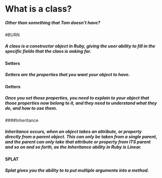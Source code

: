 # What is a class?

##### Other than something that Tom doesn't have?

#BURN

##### A class is a constructor object in Ruby, giving the user ability to fill in the specific fields that the class is asking for.

#### Setters

##### Setters are the properties that you want your object to have.

#### Getters

##### Once you set those properties, you need to explain to your object that those properties now belong to it, and they need to understand what they do, and how to use them.

####Inheritance

##### Inheritance occurs, when an object takes an attribute, or property directly from a parent object. This can only be taken from a single parent, and the parent can only take that attribute or property from ITS parent and so on and so forth, as the Inheritance ability in Ruby is Linear.

#### SPLAT
##### Splat gives you the ability to to put multiple arguments into a method.
